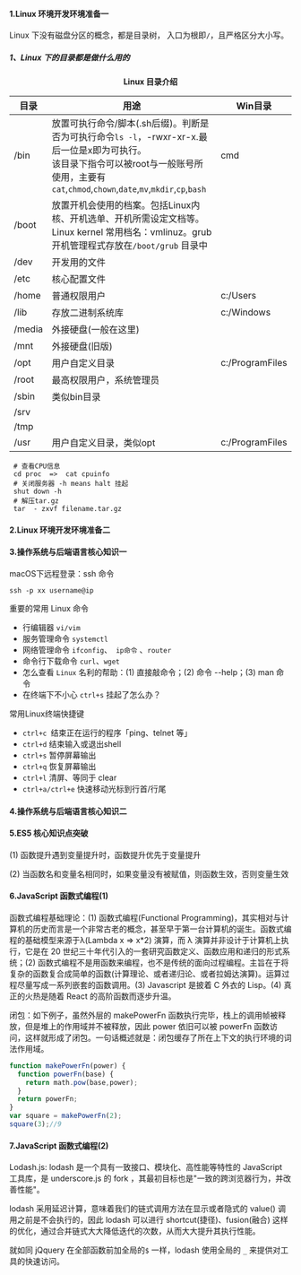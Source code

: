 #### 1.Linux 环境开发环境准备一

Linux 下没有磁盘分区的概念，都是目录树， 入口为根即`/`，且严格区分大小写。

##### 1、Linux 下的目录都是做什么用的

<center><strong>Linux 目录介绍</strong></center>

| 目录   | 用途                                                         | Win目录         |
| ------ | ------------------------------------------------------------ | --------------- |
| /bin   | 放置可执行命令/脚本(.sh后缀)。判断是否为可执行命令`ls -l`，-rwxr-xr-x.最后一位是x即为可执行。<br />该目录下指令可以被root与一般账号所使用，主要有`cat`,`chmod`,`chown`,`date`,`mv`,`mkdir`,`cp`,`bash` | cmd             |
| /boot  | 放置开机会使用的档案。包括Linux内核、开机选单、开机所需设定文档等。<br />Linux kernel 常用档名：vmlinuz。grub 开机管理程式存放在`/boot/grub` 目录中 |                 |
| /dev   | 开发用的文件                                                 |                 |
| /etc   | 核心配置文件                                                 |                 |
| /home  | 普通权限用户                                                 | c:/Users        |
| /lib   | 存放二进制系统库                                             | c:/Windows      |
| /media | 外接硬盘(一般在这里)                                         |                 |
| /mnt   | 外接硬盘(旧版)                                               |                 |
| /opt   | 用户自定义目录                                               | c:/ProgramFiles |
| /root  | 最高权限用户，系统管理员                                     |                 |
| /sbin  | 类似bin目录                                                  |                 |
| /srv   |                                                              |                 |
| /tmp   |                                                              |                 |
| /usr   | 用户自定义目录，类似opt                                      | c:/ProgramFiles |

```shell
 # 查看CPU信息
 cd proc  =>  cat cpuinfo
 # 关闭服务器 -h means halt 挂起
 shut down -h
 # 解压tar.gz
 tar  - zxvf filename.tar.gz
```

#### 2.Linux 环境开发环境准备二

#### 3.操作系统与后端语言核心知识一

macOS下远程登录：ssh 命令

 ```shell
ssh -p xx username@ip
 ```

重要的常用 Linux 命令

- 行编辑器 `vi/vim`
- 服务管理命令 `systemctl`
- 网络管理命令 `ifconfig`、` ip命令` 、`router`
- 命令行下载命令 `curl`、`wget`
- 怎么查看 `Linux` 名利的帮助：(1) 直接敲命令；(2) 命令 --help；(3) man 命令
- 在终端下不小心 `ctrl+s` 挂起了怎么办？

常用Linux终端快捷键

- `ctrl+c `结束正在运行的程序「ping、telnet 等」
- `ctrl+d` 结束输入或退出shell
- `ctrl+s` 暂停屏幕输出
- `ctrl+q` 恢复屏幕输出
- `ctrl+l` 清屏、等同于 clear
- `ctrl+a/ctrl+e` 快速移动光标到行首/行尾

#### 4.操作系统与后端语言核心知识二

#### 5.ES5 核心知识点突破

(1) 函数提升遇到变量提升时，函数提升优先于变量提升

(2) 当函数名和变量名相同时，如果变量没有被赋值，则函数生效，否则变量生效

#### 6.JavaScript 函数式编程(1)

函数式编程基础理论：(1) 函数式编程(Functional Programming)，其实相对与计算机的历史而言是一个非常古老的概念，甚至早于第一台计算机的诞生。函数式编程的基础模型来源于λ(Lambda x => x*2) 演算，而 λ 演算并非设计于计算机上执行，它是在 20 世纪三十年代引入的一套研究函数定义、函数应用和递归的形式系统；(2) 函数式编程不是用函数来编程，也不是传统的面向过程编程。主旨在于将复杂的函数复合成简单的函数(计算理论、或者递归论、或者拉姆达演算)。运算过程尽量写成一系列嵌套的函数调用。(3) Javascript 是披着 C 外衣的 Lisp。(4) 真正的火热是随着 React 的高阶函数而逐步升温。

闭包：如下例子，虽然外层的 makePowerFn 函数执行完毕，栈上的调用帧被释放，但是堆上的作用域并不被释放，因此 power 依旧可以被 powerFn 函数访问，这样就形成了闭包。一句话概述就是：闭包缓存了所在上下文的执行环境的词法作用域。

```js
function makePowerFn(power) {
  function powerFn(base) {
    return math.pow(base,power);
  }
  return powerFn;
}
var square = makePowerFn(2);
square(3);//9
```

#### 7.JavaScript 函数式编程(2)

Lodash.js: lodash 是一个具有一致接口、模块化、高性能等特性的 JavaScript 工具库，是 underscore.js 的 fork ，其最初目标也是"一致的跨浏览器行为，并改善性能"。

lodash 采用延迟计算，意味着我们的链式调用方法在显示或者隐式的 value() 调用之前是不会执行的，因此 lodash 可以进行 shortcut(捷径)、fusion(融合) 这样的优化，通过合并链式大大降低迭代的次数，从而大大提升其执行性能。

就如同 jQquery 在全部函数前加全局的`$` 一样，lodash 使用全局的 `_` 来提供对工具的快速访问。

























